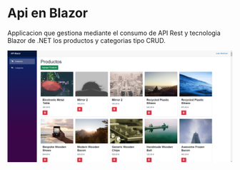 # Api en Blazor
Applicacion que gestiona mediante el consumo de API Rest y tecnologia Blazor de .NET los productos y categorias tipo CRUD.

![Image text](./API.png)
